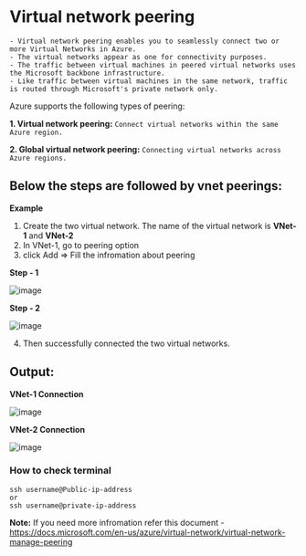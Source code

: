 # Virtual network peering
```
- Virtual network peering enables you to seamlessly connect two or more Virtual Networks in Azure. 
- The virtual networks appear as one for connectivity purposes. 
- The traffic between virtual machines in peered virtual networks uses the Microsoft backbone infrastructure. 
- Like traffic between virtual machines in the same network, traffic is routed through Microsoft's private network only.
```
Azure supports the following types of peering:

   **1. Virtual network peering:** `Connect virtual networks within the same Azure region.`
   
   **2. Global virtual network peering:** `Connecting virtual networks across Azure regions.`
  
## Below the steps are followed by vnet peerings:
**Example**
1. Create the two virtual network. The name of the virtual network is **VNet-1** and **VNet-2**
2. In VNet-1, go to peering option 
3. click Add => Fill the infromation about peering 
 
**Step - 1**

![image](https://user-images.githubusercontent.com/91359308/174969883-2355c821-866e-4455-9d40-3487cbd601a7.png)

**Step - 2**

![image](https://user-images.githubusercontent.com/91359308/174970258-11c0b74d-8fdc-48a6-b8c7-25eeb1d92260.png)

4. Then successfully connected the two virtual networks.

**Output:**
------------

**VNet-1 Connection**

![image](https://user-images.githubusercontent.com/91359308/174968884-b106f2d8-36f9-4876-9faa-85bcba15c157.png)

**VNet-2 Connection**

![image](https://user-images.githubusercontent.com/91359308/174969264-3af99845-841d-4985-bbe7-f48565f2344b.png)

### How to check terminal

```
ssh username@Public-ip-address
or
ssh username@private-ip-address
```



**Note:**
If you need more infromation refer this document - https://docs.microsoft.com/en-us/azure/virtual-network/virtual-network-manage-peering
